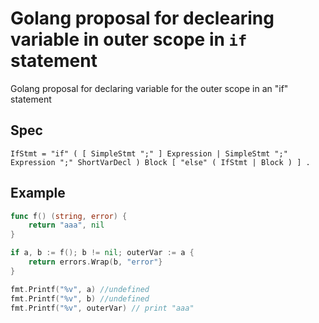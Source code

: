 # Golang proposal for declearing variable in outer scope in `if` statement 
Golang proposal for declaring variable for the outer scope in an "if" statement

## Spec

```
IfStmt = "if" ( [ SimpleStmt ";" ] Expression | SimpleStmt ";" Expression ";" ShortVarDecl ) Block [ "else" ( IfStmt | Block ) ] .
```

## Example

```go
func f() (string, error) {
    return "aaa", nil
}

if a, b := f(); b != nil; outerVar := a {
    return errors.Wrap(b, "error"}
}

fmt.Printf("%v", a) //undefined
fmt.Printf("%v", b) //undefined
fmt.Printf("%v", outerVar) // print "aaa"
```
